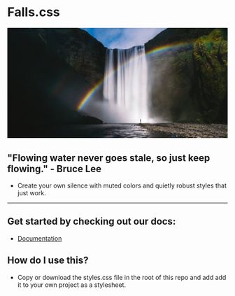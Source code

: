# Falls.css
![waterfall](./assets/waterfall.jpg)
## "Flowing water never goes stale, so just keep flowing." - Bruce Lee
* Create your own silence with muted colors and quietly robust styles that just work. 

* * *

## Get started by checking out our docs:
* [Documentation](https://www.jonathanewarner.com/Falls.css/)

## How do I use this?
* Copy or download the styles.css file in the root of this repo and add add it to your own project as a stylesheet.